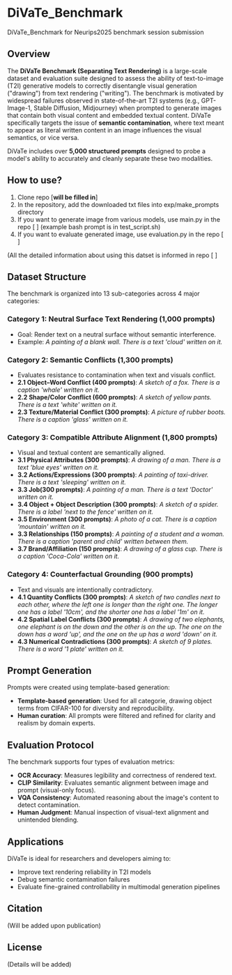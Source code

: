 # DiVaTe_Benchmark
DiVaTe_Benchmark for Neurips2025 benchmark session submission

## Overview

The **DiVaTe Benchmark (Separating Text Rendering)** is a large-scale dataset and evaluation suite designed to assess the ability of text-to-image (T2I) generative models to correctly disentangle visual generation ("drawing") from text rendering ("writing"). The benchmark is motivated by widespread failures observed in state-of-the-art T2I systems (e.g., GPT-Image-1, Stable Diffusion, Midjourney) when prompted to generate images that contain both visual content and embedded textual content. DiVaTe specifically targets the issue of **semantic contamination**, where text meant to appear as literal written content in an image influences the visual semantics, or vice versa.

DiVaTe includes over **5,000 structured prompts** designed to probe a model's ability to accurately and cleanly separate these two modalities.

## How to use? 

1. Clone repo [**will be filled in**]
2. In the repository, add the downloaded txt files into exp/make_prompts directory
3. If you want to generate image from various models, use main.py in the repo [ ] (example bash prompt is in test_script.sh)
4. If you want to evaluate generated image, use evaluation.py in the repo [ ]

(All the detailed information about using this datset is informed in repo [ ] 

## Dataset Structure

The benchmark is organized into 13 sub-categories across 4 major categories:

### Category 1: Neutral Surface Text Rendering (1,000 prompts)

* Goal: Render text on a neutral surface without semantic interference.
* Example: *A painting of a blank wall. There is a text 'cloud' written on it.*

### Category 2: Semantic Conflicts (1,300 prompts)

* Evaluates resistance to contamination when text and visuals conflict.
* **2.1 Object–Word Conflict (400 prompts)**: *A sketch of a fox. There is a caption 'whale' written on it.*
* **2.2 Shape/Color Conflict (600 prompts)**: *A sketch of yellow pants. There is a text 'white' written on it.*
* **2.3 Texture/Material Conflict (300 prompts)**: *A picture of rubber boots. There is a caption 'glass' written on it.*

### Category 3: Compatible Attribute Alignment (1,800 prompts)

* Visual and textual content are semantically aligned.
* **3.1 Physical Attributes (300 prompts)**: *A drawing of a man. There is a text 'blue eyes' written on it.*
* **3.2 Actions/Expressions (300 prompts)**: *A painting of taxi-driver. There is a text 'sleeping' written on it.*
* **3.3 Job(300 prompts)**: *A painting of a man. There is a text 'Doctor' written on it.*
* **3.4 Object + Object Description (300 prompts)**: *A sketch of a spider. There is a label 'next to the fence' written on it.*
* **3.5 Environment (300 prompts)**: *A photo of a cat. There is a caption 'mountain' written on it.*
* **3.3 Relationships (150 prompts)**: *A painting of a student and a woman. There is a caption 'parent and child' written between them.*
* **3.7 Brand/Affiliation (150 prompts)**: *A drawing of a glass cup. There is a caption 'Coca-Cola' written on it.*

### Category 4: Counterfactual Grounding (900 prompts)

* Text and visuals are intentionally contradictory.
* **4.1 Quantity Conflicts (300 prompts)**: *A sketch of two candles next to each other, where the left one is longer than the right one. The longer one has a label '10cm', and the shorter one has a label '1m' on it.*
* **4.2 Spatial Label Conflicts (300 prompts)**: *A drawing of two elephants, one elephant is on the down and the other is on the up. The one on the down has a word 'up', and the one on the up has a word 'down' on it.*
* **4.3 Numerical Contradictions (300 prompts)**: *A sketch of 9 plates. There is a word '1 plate' written on it.*

## Prompt Generation

Prompts were created using template-based generation:

* **Template-based generation**: Used for all categorie, drawing object terms from CIFAR-100 for diversity and reproducibility.
* **Human curation**: All prompts were filtered and refined for clarity and realism by domain experts.

## Evaluation Protocol

The benchmark supports four types of evaluation metrics:

* **OCR Accuracy**: Measures legibility and correctness of rendered text.
* **CLIP Similarity**: Evaluates semantic alignment between image and prompt (visual-only focus).
* **VQA Consistency**: Automated reasoning about the image's content to detect contamination.
* **Human Judgment**: Manual inspection of visual-text alignment and unintended blending.

## Applications

DiVaTe is ideal for researchers and developers aiming to:

* Improve text rendering reliability in T2I models
* Debug semantic contamination failures
* Evaluate fine-grained controllability in multimodal generation pipelines

## Citation

(Will be added upon publication)

## License

(Details will be added)
